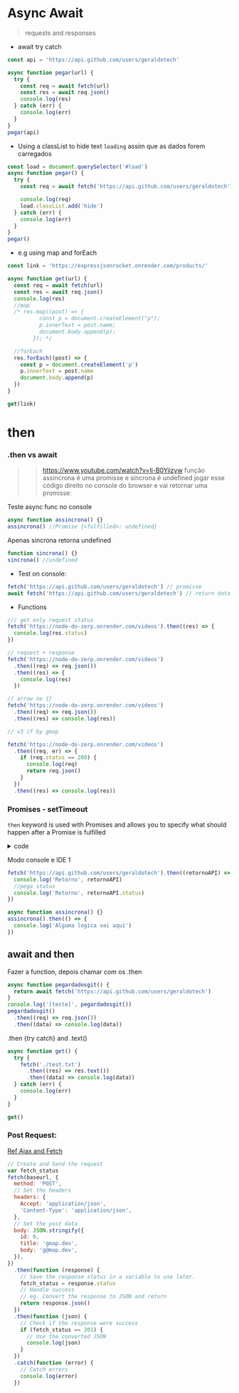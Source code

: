 # Async Await

> requests and responses

- await try catch

```js
const api = 'https://api.github.com/users/geraldotech'

async function pegar(url) {
  try {
    const req = await fetch(url)
    const res = await req.json()
    console.log(res)
  } catch (err) {
    console.log(err)
  }
}
pegar(api)
```

- Using a classList to hide text `loading` assim que as dados forem carregados

```js
const load = document.querySelector('#load')
async function pegar() {
  try {
    const req = await fetch('https://api.github.com/users/geraldotech').then((req) => req.json())

    console.log(req)
    load.classList.add('hide')
  } catch (err) {
    console.log(err)
  }
}
pegar()
```

- e.g using map and forEach

```js
const link = 'https://expressjsonrocket.onrender.com/products/'

async function get(url) {
  const req = await fetch(url)
  const res = await req.json()
  console.log(res)
  //map
  /* res.map((post) => {
          const p = document.createElement("p");
          p.innerText = post.name;
          document.body.append(p);
        }); */

  //forEach
  res.forEach((post) => {
    const p = document.createElement('p')
    p.innerText = post.name
    document.body.append(p)
  })
}

get(link)
```

# then

### .then vs await

> > https://www.youtube.com/watch?v=Ij-B0Yiizyw
> > função assíncrona é uma promisse e síncrona é undefined
> > jogar esse código direito no console do browser e vai retornar uma promisse:

Teste async func no console

```js
async function assincrona() {}
assincrona() //Promise {<fulfilled>: undefined}
```

Apenas síncrona retorna undefined

```js
function sincrona() {}
sincrona() //undefined
```

- Test on console:

```js
fetch('https://api.github.com/users/geraldotech') // promisse
await fetch('https://api.github.com/users/geraldotech') // return data
```

- Functions

```js
/// get only request status
fetch('https://node-do-zerp.onrender.com/videos').then((res) => {
  console.log(res.status)
})

// request + response
fetch('https://node-do-zerp.onrender.com/videos')
  .then((req) => req.json())
  .then((res) => {
    console.log(res)
  })

// arrow no {}
fetch('https://node-do-zerp.onrender.com/videos')
  .then((req) => req.json())
  .then((res) => console.log(res))

// v3 if by gmap

fetch('https://node-do-zerp.onrender.com/videos')
  .then((req, er) => {
    if (req.status == 200) {
      console.log(req)
      return req.json()
    }
  })
  .then((res) => console.log(res))
```

### Promises - setTimeout

`then` keyword is used with Promises and allows you to specify what should happen after a Promise is fulfilled

<details>
<summary>code</summary>

```js
const promise = new Promise((resolve, reject) => {
  /**
   * Adicionei um setTimeout para falar que
   * essa promise precisa esperar 300
   * milisegundos para retornar (resolve)
   * o seu resultado
   */
  console.log('Olá,')
  setTimeout(() => {
    fetch('https://api.github.com/users/geraldotech')
      .then((res) => res.json())
      .then((data) => console.log(data))
  }, 5000)
})
```

- eg: 2

```js
async function myfunction() {
  await new Promise((resolve) => setTimeout(resolve, 2000))
  fetch('http')
    .then((res) => res.json())
    .then((data) => setData(data))
}
```

</details>

Modo console e IDE 1

```js
fetch('https://api.github.com/users/geraldotech').then((retornoAPI) => {
  console.log('Retorno', retornoAPI)
  //pega status
  console.log('Retorno', retornoAPI.status)
})
```

```js
async function assincrona() {}
assincrona().then(() => {
  console.log('Alguma logica vai aqui')
})
```

## await and then

Fazer a function, depois chamar com os .then

```js
async function pegardadosgit() {
  return await fetch('https://api.github.com/users/geraldotech')
}
console.log('[teste]', pegardadosgit())
pegardadosgit()
  .then((req) => req.json())
  .then((data) => console.log(data))
```

.then {try catch} and .text()

```js
async function get() {
  try {
    fetch('./test.txt')
      .then((res) => res.text())
      .then((data) => console.log(data))
  } catch (err) {
    console.log(err)
  }
}

get()
```

### Post Request:

[Ref Ajax and Fetch](https://wickedev.com/use-vanilla-javascript-to-make-ajax-request/)

```js
// Create and Send the request
var fetch_status
fetch(baseurl, {
  method: 'POST',
  // Set the headers
  headers: {
    Accept: 'application/json',
    'Content-Type': 'application/json',
  },
  // Set the post data
  body: JSON.stringify({
    id: 6,
    title: 'gmap.dev',
    body: 'g@map.dev',
  }),
})
  .then(function (response) {
    // Save the response status in a variable to use later.
    fetch_status = response.status
    // Handle success
    // eg. Convert the response to JSON and return
    return response.json()
  })
  .then(function (json) {
    // Check if the response were success
    if (fetch_status == 201) {
      // Use the converted JSON
      console.log(json)
    }
  })
  .catch(function (error) {
    // Catch errors
    console.log(error)
  })
```
